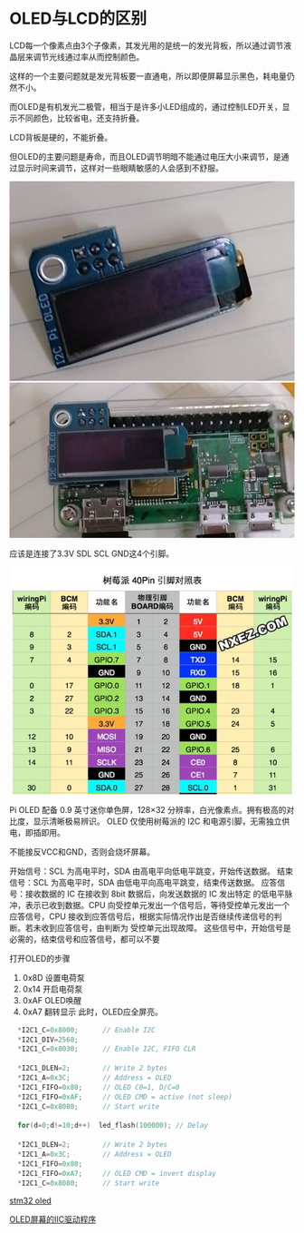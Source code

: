 # OLED与LCD的区别
LCD每一个像素点由3个子像素，其发光用的是统一的发光背板，所以通过调节液晶层来调节光线通过率从而控制颜色。

这样的一个主要问题就是发光背板要一直通电，所以即便屏幕显示黑色，耗电量仍然不小。

而OLED是有机发光二极管，相当于是许多小LED组成的，通过控制LED开关，显示不同颜色，比较省电，还支持折叠。

LCD背板是硬的，不能折叠。

但OLED的主要问题是寿命，而且OLED调节明暗不能通过电压大小来调节，是通过显示时间来调节，这样对一些眼睛敏感的人会感到不舒服。

![图片](images/screen.jpg)
![图片](images/screen2.jpg)


应该是连接了3.3V SDL SCL GND这4个引脚。

![IO](images/io.jpg)

Pi OLED 配备 0.9 英寸迷你单色屏，128×32 分辨率，白光像素点。拥有极高的对比度，显示清晰极易辨识。
OLED 仅使用树莓派的 I2C 和电源引脚，无需独立供电，即插即用。

不能接反VCC和GND，否则会烧坏屏幕。


开始信号：SCL 为高电平时，SDA 由高电平向低电平跳变，开始传送数据。
结束信号：SCL 为高电平时，SDA 由低电平向高电平跳变，结束传送数据。
应答信号：接收数据的 IC 在接收到 8bit 数据后，向发送数据的 IC 发出特定 的低电平脉
冲，表示已收到数据。CPU 向受控单元发出一个信号后，等待受控单元发出一个应答信号，CPU 接收到应答信号后，根据实际情况作出是否继续传递信号的判断。若未收到应答信号，由判断为 受控单元出现故障。
这些信号中，开始信号是必需的，结束信号和应答信号，都可以不要


打开OLED的步骤
1. 0x8D 设置电荷泵
2. 0x14 开启电荷泵
3. 0xAF OLED唤醒
4. 0xA7 翻转显示
此时，OLED应全屏亮。
```C++
  *I2C1_C=0x8000;      // Enable I2C
  *I2C1_DIV=2560;
  *I2C1_C=0x8030;      // Enable I2C, FIFO CLR

  *I2C1_DLEN=2;        // Write 2 bytes
  *I2C1_A=0x3C;        // Address = OLED
  *I2C1_FIFO=0x80;     // OLED C0=1, D/C=0
  *I2C1_FIFO=0xAF;     // OLED CMD = active (not sleep)
  *I2C1_C=0x8080;      // Start write

  for(d=0;d!=10;d++)  led_flash(100000); // Delay

  *I2C1_DLEN=2;        // Write 2 bytes
  *I2C1_A=0x3C;        // Address = OLED
  *I2C1_FIFO=0x80; 
  *I2C1_FIFO=0xA7;     // OLED CMD = invert display
  *I2C1_C=0x8080;      // Start write
```
[stm32 oled](https://blog.csdn.net/keilert/article/details/82787960)

[OLED屏幕的IIC驱动程序](https://blog.csdn.net/gengyuchao/article/details/86743908)
